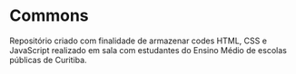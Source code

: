 # Commons
Repositório criado com finalidade de armazenar codes HTML, CSS e JavaScript realizado em sala com estudantes do Ensino Médio de escolas públicas de Curitiba.

